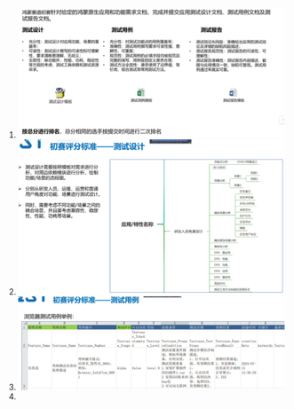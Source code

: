 1. ![image-20241020155706473](鸿蒙.assets/image-20241020155706473.png)
2. ![image-20241020155757491](鸿蒙.assets/image-20241020155757491.png)
3. ![image-20241020155821809](鸿蒙.assets/image-20241020155821809.png)
4. 